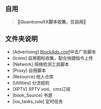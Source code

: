 ## 自用
> **🧊QuantumultX脚本收集，仅自用🧊**

文件夹说明
---

- [Advertising] [BlockAds.conf](https://raw.githubusercontent.com/axtyet/ios/main/QuantumultX/BlockAds.conf)中去广告脚本
- [Icons] 自用图标收集，配合快捷指令上传
- [Network] 网络检测工具脚本
- [Proxy] 自用脚本
- [Resource] 他人仓库
- [Utilities] 分流规则
- [XPTV] XPTV vod、cms订阅
- [book_Source] 书源
- [ios_tasks_rule] 定时任务


